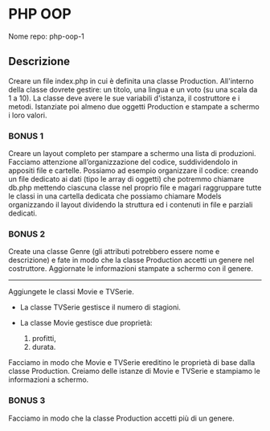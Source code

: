 # PHP OOP
Nome repo: php-oop-1

## Descrizione
Creare un file index.php in cui è definita una classe Production.
All'interno della classe dovrete gestire: un titolo, una lingua e un voto (su una scala da 1 a 10). La classe deve avere le sue variabili d'istanza, il costruttore e i metodi.
Istanziate poi almeno due oggetti Production e stampate a schermo i loro valori.

### BONUS 1
Creare un layout completo per stampare a schermo una lista di produzioni. Facciamo attenzione all’organizzazione del codice, suddividendolo in appositi file e cartelle. Possiamo ad esempio organizzare il codice:
creando un file dedicato ai dati (tipo le array di oggetti) che potremmo chiamare db.php
mettendo ciascuna classe nel proprio file e magari raggruppare tutte le classi in una cartella dedicata che possiamo chiamare Models
organizzando il layout dividendo la struttura ed i contenuti in file e parziali dedicati.

### BONUS 2
Create una classe Genre (gli attributi potrebbero essere nome e descrizione) e fate in modo che la classe Production accetti un genere nel costruttore. Aggiornate le informazioni stampate a schermo con il genere.

----

Aggiungete le classi Movie e TVSerie.

- La classe TVSerie gestisce il numero di stagioni.

- La classe Movie gestisce due proprietà: 
  1) profitti,
  2) durata.


Facciamo in modo che Movie e TVSerie ereditino le proprietà di base dalla classe Production.
Creiamo delle istanze di Movie e TVSerie e stampiamo le informazioni a schermo.

### BONUS 3
Facciamo in modo che la classe Production accetti più di un genere.  